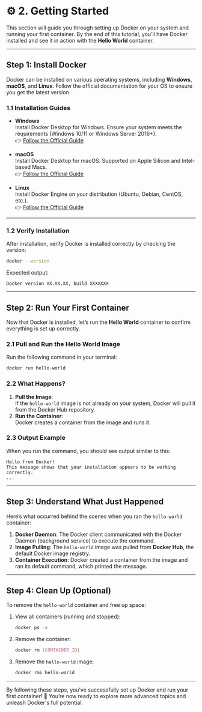 ﻿# ⚙️ **2. Getting Started**

This section will guide you through setting up Docker on your system and running your first container. By the end of this tutorial, you’ll have Docker installed and see it in action with the **Hello World** container.

---

## **Step 1: Install Docker**

Docker can be installed on various operating systems, including **Windows**, **macOS**, and **Linux**. Follow the official documentation for your OS to ensure you get the latest version.

### **1.1 Installation Guides**

- **Windows**  
  Install Docker Desktop for Windows. Ensure your system meets the requirements (Windows 10/11 or Windows Server 2016+).  
  👉 [Follow the Official Guide](https://docs.docker.com/desktop/install/windows-install/)

- **macOS**  
  Install Docker Desktop for macOS. Supported on Apple Silicon and Intel-based Macs.  
  👉 [Follow the Official Guide](https://docs.docker.com/desktop/install/mac-install/)

- **Linux**  
  Install Docker Engine on your distribution (Ubuntu, Debian, CentOS, etc.).  
  👉 [Follow the Official Guide](https://docs.docker.com/engine/install/)

---

### **1.2 Verify Installation**

After installation, verify Docker is installed correctly by checking the version:

```bash
docker --version
```

Expected output:
```
Docker version XX.XX.XX, build XXXXXXX
```

---

## **Step 2: Run Your First Container**

Now that Docker is installed, let’s run the **Hello World** container to confirm everything is set up correctly.

### **2.1 Pull and Run the Hello World Image**

Run the following command in your terminal:

```bash
docker run hello-world
```

### **2.2 What Happens?**
1. **Pull the Image**:  
   If the `hello-world` image is not already on your system, Docker will pull it from the Docker Hub repository.
2. **Run the Container**:  
   Docker creates a container from the image and runs it.

### **2.3 Output Example**

When you run the command, you should see output similar to this:

```
Hello from Docker!
This message shows that your installation appears to be working correctly.
...
```

---

## **Step 3: Understand What Just Happened**

Here’s what occurred behind the scenes when you ran the `hello-world` container:

1. **Docker Daemon**: The Docker client communicated with the Docker Daemon (background service) to execute the command.
2. **Image Pulling**: The `hello-world` image was pulled from **Docker Hub**, the default Docker image registry.
3. **Container Execution**: Docker created a container from the image and ran its default command, which printed the message.

---

## **Step 4: Clean Up (Optional)**

To remove the `hello-world` container and free up space:

1. View all containers (running and stopped):
   ```bash
   docker ps -a
   ```

2. Remove the container:
   ```bash
   docker rm [CONTAINER_ID]
   ```

3. Remove the `hello-world` image:
   ```bash
   docker rmi hello-world
   ```

---

By following these steps, you’ve successfully set up Docker and run your first container! 🎉 You’re now ready to explore more advanced topics and unleash Docker's full potential.

